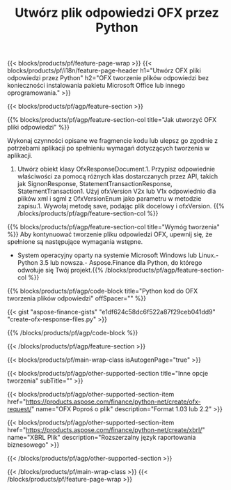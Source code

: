 ﻿---
title: Utwórz plik odpowiedzi OFX przez Python
description: Przykładowy kod do tworzenia pliku odpowiedzi OFX. Użyj API przykładowego kodu do wsadowego OFX generowania plików odpowiedzi w aplikacjach opartych na Python. 
url: /pl/python-net/create/ofx-response/
family: finance
platformtag: python
feature: create
informat: OFX Response
outformat: 
otherformats: OFX Response
---
{{< blocks/products/pf/feature-page-wrap >}}
{{< blocks/products/pf/i18n/feature-page-header h1="Utwórz OFX pliki odpowiedzi przez Python" h2="OFX tworzenie plików odpowiedzi bez konieczności instalowania pakietu Microsoft Office lub innego oprogramowania." >}}

{{< blocks/products/pf/agp/feature-section >}}

{{% blocks/products/pf/agp/feature-section-col title="Jak utworzyć OFX pliki odpowiedzi" %}}

Wykonaj czynności opisane we fragmencie kodu lub ulepsz go zgodnie z potrzebami aplikacji po spełnieniu wymagań dotyczących tworzenia w aplikacji.

1. Utwórz obiekt klasy OfxResponseDocument.1. Przypisz odpowiednie właściwości za pomocą różnych klas dostarczanych przez API, takich jak SignonResponse, StatementTransactionResponse, StatementTransaction1. Użyj ofxVersion V2x lub V1x odpowiednio dla plików xml i sgml z OfxVersionEnum jako parametru w metodzie zapisu.1. Wywołaj metodę save, podając plik docelowy i ofxVersion.
{{% /blocks/products/pf/agp/feature-section-col %}}

{{% blocks/products/pf/agp/feature-section-col title="Wymóg tworzenia" %}}
Aby kontynuować tworzenie pliku odpowiedzi OFX, upewnij się, że spełnione są następujące wymagania wstępne. 
- System operacyjny oparty na systemie Microsoft Windows lub Linux.- Python 3.5 lub nowsza.- Aspose.Finance dla Python, do którego odwołuje się Twój projekt.{{% /blocks/products/pf/agp/feature-section-col %}}

{{% blocks/products/pf/agp/code-block title="Python kod do OFX tworzenia plików odpowiedzi" offSpacer="" %}}

{{< gist "aspose-finance-gists" "e1df624c58dc6f522a87f29ceb041dd9" "create-ofx-response-files.py" >}}

{{% /blocks/products/pf/agp/code-block %}}

{{< /blocks/products/pf/agp/feature-section >}}

{{< blocks/products/pf/main-wrap-class isAutogenPage="true" >}}

{{< blocks/products/pf/agp/other-supported-section title="Inne opcje tworzenia" subTitle="" >}}

{{< blocks/products/pf/agp/other-supported-section-item href="https://products.aspose.com/finance/python-net/create/ofx-request/" name="OFX Poproś o plik" description="Format 1.03 lub 2.2" >}}

{{< blocks/products/pf/agp/other-supported-section-item href="https://products.aspose.com/finance/python-net/create/xbrl/" name="XBRL Plik" description="Rozszerzalny język raportowania biznesowego" >}}

{{< /blocks/products/pf/agp/other-supported-section >}}

{{< /blocks/products/pf/main-wrap-class >}}
{{< /blocks/products/pf/feature-page-wrap >}}